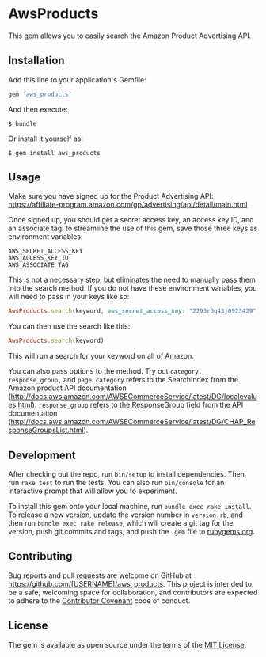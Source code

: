 # AwsProducts

This gem allows you to easily search the Amazon Product Advertising API.

## Installation

Add this line to your application's Gemfile:

```ruby
gem 'aws_products'
```

And then execute:

    $ bundle

Or install it yourself as:

    $ gem install aws_products

## Usage

Make sure you have signed up for the Product Advertising API: https://affiliate-program.amazon.com/gp/advertising/api/detail/main.html

Once signed up, you should get a secret access key, an access key ID, and an associate tag. to streamline the use of this gem, save those three keys as environment variables: 

```
AWS_SECRET_ACCESS_KEY
AWS_ACCESS_KEY_ID
AWS_ASSOCIATE_TAG
```

This is not a necessary step, but eliminates the need to manually pass them into the search method. If you do not have these environment variables, you will need to pass in your keys like so: 

```ruby
AwsProducts.search(keyword, aws_secret_access_key: "2293r0q43j0923429", aws_access_key_id: "23r94r439i2", aws_associate_tag: "my-cool-site-20")
```

You can then use the search like this: 

```ruby
AwsProducts.search(keyword)
```

This will run a search for your keyword on all of Amazon.

You can also pass options to the method. Try out `category, response_group,` and `page`. `category` refers to the SearchIndex from the Amazon product API documentation (http://docs.aws.amazon.com/AWSECommerceService/latest/DG/localevalues.html). `response_group` refers to the ResponseGroup field from the API documentation (http://docs.aws.amazon.com/AWSECommerceService/latest/DG/CHAP_ResponseGroupsList.html).

## Development

After checking out the repo, run `bin/setup` to install dependencies. Then, run `rake test` to run the tests. You can also run `bin/console` for an interactive prompt that will allow you to experiment.

To install this gem onto your local machine, run `bundle exec rake install`. To release a new version, update the version number in `version.rb`, and then run `bundle exec rake release`, which will create a git tag for the version, push git commits and tags, and push the `.gem` file to [rubygems.org](https://rubygems.org).

## Contributing

Bug reports and pull requests are welcome on GitHub at https://github.com/[USERNAME]/aws_products. This project is intended to be a safe, welcoming space for collaboration, and contributors are expected to adhere to the [Contributor Covenant](http://contributor-covenant.org) code of conduct.


## License

The gem is available as open source under the terms of the [MIT License](http://opensource.org/licenses/MIT).

